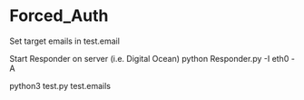 # Forced_Auth

Set target emails in test.email

Start Responder on server (i.e. Digital Ocean)
      python Responder.py -I eth0 -A

python3 test.py test.emails
